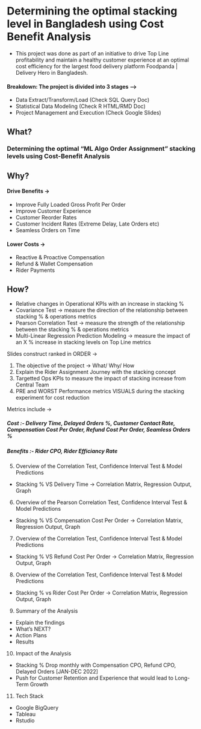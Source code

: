 # Determining the optimal stacking level in Bangladesh using Cost Benefit Analysis
 
 - This project was done as part of an initiative to drive Top Line profitability and maintain a healthy customer experience at an optimal cost efficiency for the largest food delivery platform Foodpanda | Delivery Hero in Bangladesh.
 
#### Breakdown: The project is divided into 3 stages -->
 - Data Extract/Transform/Load (Check SQL Query Doc)
 - Statistical Data Modeling (Check R HTML/RMD Doc)
 - Project Management and Execution (Check Google Slides)

## What? 
### Determining the optimal “ML Algo Order Assignment” stacking levels using Cost-Benefit Analysis

## Why?
#### Drive Benefits → 
  - Improve Fully Loaded Gross Profit Per Order
  - Improve Customer Experience 
  - Customer Reorder Rates
  - Customer Incident Rates (Extreme Delay, Late Orders etc)
  - Seamless Orders on Time 

#### Lower Costs →
  - Reactive & Proactive Compensation
  - Refund & Wallet Compensation
  - Rider Payments

## How?
  - Relative changes in Operational KPIs with an increase in stacking %
  - Covariance Test → measure the direction of the relationship between stacking % & operations metrics
  - Pearson Correlation Test → measure the strength of the relationship between the stacking % & operations metrics
  - Multi-Linear Regression Prediction Modeling → measure the impact of an X % increase in stacking levels on Top Line metrics

Slides construct ranked in ORDER →

1. The objective of the project → What/ Why/ How
2. Explain the Rider Assignment Journey with the stacking concept
3. Targetted Ops KPIs to measure the impact of stacking increase from Central Team
4. PRE and WORST Performance metrics VISUALS during the stacking experiment for cost reduction

Metrics include → 
  ##### Cost :- Delivery Time, Delayed Orders %, Customer Contact Rate, Compensation Cost Per Order, Refund Cost Per Order, Seamless Orders %
  ##### Benefits :- Rider CPO, Rider Efficiancy Rate

5. Overview of the Correlation Test, Confidence Interval Test & Model Predictions 
- Stacking % VS Delivery Time → Correlation Matrix, Regression Output, Graph 


6. Overview of the Pearson Correlation Test, Confidence Interval Test & Model Predictions 
- Stacking % VS Compensation Cost Per Order →  Correlation Matrix, Regression Output, Graph


7. Overview of the Correlation Test, Confidence Interval Test & Model Predictions 
- Stacking % VS Refund Cost Per Order → Correlation Matrix, Regression Output, Graph


8. Overview of the Correlation Test, Confidence Interval Test & Model Predictions 
- Stacking % vs Rider Cost Per Order → Correlation Matrix, Regression Output, Graph


9. Summary of the Analysis
- Explain the findings
- What’s NEXT? 
- Action Plans
- Results

10. Impact of the Analysis
- Stacking % Drop monthly with Compensation CPO, Refund CPO, Delayed Orders [JAN-DEC 2022]
- Push for Customer Retention and Experience that would lead to Long-Term Growth

11. Tech Stack
- Google BigQuery
- Tableau
- Rstudio
